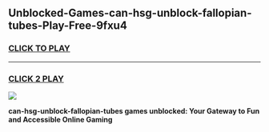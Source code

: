 
## Unblocked-Games-can-hsg-unblock-fallopian-tubes-Play-Free-9fxu4
<h3>
<a href="https://premium76.site?title=can-hsg-unblock-fallopian-tubes&ref=23A">CLICK TO PLAY</a></h3>
<hr>

<h3>
<a href="https://premium76.site?title=can-hsg-unblock-fallopian-tubes&ref=23A">CLICK 2 PLAY</a>
  
</h3>

<a href="https://premium76.site?title=can-hsg-unblock-fallopian-tubes&ref=23A"><img src="https://clearcache.store/games.png"></a>


**can-hsg-unblock-fallopian-tubes games unblocked: Your Gateway to Fun and Accessible Online Gaming**
